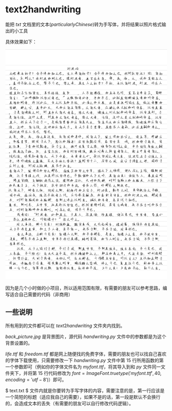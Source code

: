 # text2handwriting
能把 $txt$ 文档里的文本($particularly Chinese$)转为手写体，并将结果以照片格式输出的小工具

具体效果如下：

![](example.jpg)

因为是几个小时做的小项目，所以适用范围有限，有需要的朋友可以参考思路，编写适合自己需要的代码（非商用）

## 一些说明

所有用到的文件都可以在 $text2handwriting$ 文件夹内找到。

$back$_$picture.jpg$ 是背景图片，源代码 $handwriting.py$ 文件中的参数都是为这个背景设置的。

$life.ttf$ 和 $freedom.ttf$ 都是网上随便找的免费字体，需要的朋友也可以找自己喜欢的字体下载使用，只需要修改一下 $handwriting.py$ 文件中第 $15$ 行所用函数的第一个参数即可（例如你的字体文件名为 $myfont.ttf$，将其导入到和 $py$ 文件同一文件夹下，并将第 $15$ 行代码修改为 $font = ImageFont.truetype('myfont.ttf', 40, encoding='utf-8')$）即可。

$ text.txt $ 文件内就是你要转为手写字体的内容，需要注意的是，第一行应该是一个简短的标题（适应我自己的需要），如果不是的话，第一段是默认不会换行的，会造成文本的丢失（有需要的朋友可以自行修改代码逻辑）。
